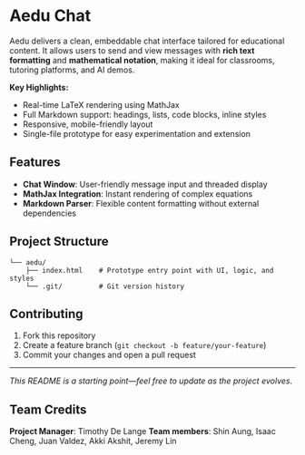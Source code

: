# Aedu Chat

Aedu delivers a clean, embeddable chat interface tailored for educational content. It allows users to send and view messages with **rich text formatting** and **mathematical notation**, making it ideal for classrooms, tutoring platforms, and AI demos.

**Key Highlights:**

* Real-time LaTeX rendering using MathJax
* Full Markdown support: headings, lists, code blocks, inline styles
* Responsive, mobile-friendly layout
* Single-file prototype for easy experimentation and extension

## Features

* **Chat Window**: User-friendly message input and threaded display
* **MathJax Integration**: Instant rendering of complex equations
* **Markdown Parser**: Flexible content formatting without external dependencies

## Project Structure

```
└── aedu/
    ├── index.html    # Prototype entry point with UI, logic, and styles
    └── .git/         # Git version history
```

## Contributing

1. Fork this repository
2. Create a feature branch (`git checkout -b feature/your-feature`)
3. Commit your changes and open a pull request

---

*This README is a starting point—feel free to update as the project evolves.*

## Team Credits

**Project Manager**: Timothy De Lange
**Team members**: Shin Aung, Isaac Cheng, Juan Valdez, Akki Akshit, Jeremy Lin
